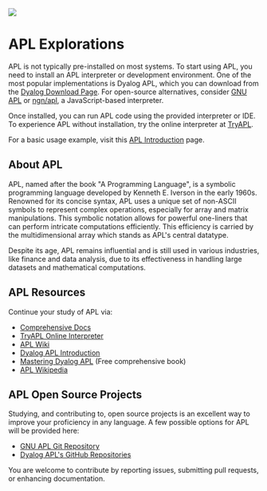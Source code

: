 <img src="https://raw.githubusercontent.com/rtoal/polyglot/master/docs/resources/apl-logo-64.png">

# APL Explorations

APL is not typically pre-installed on most systems. To start using APL, you need to install an APL interpreter or development environment. One of the most popular implementations is Dyalog APL, which you can download from the [Dyalog Download Page](https://www.dyalog.com/download-zone.htm). For open-source alternatives, consider [GNU APL](http://www.gnu.org/software/apl/) or [ngn/apl](https://github.com/ngn/apl), a JavaScript-based interpreter.

Once installed, you can run APL code using the provided interpreter or IDE. To experience APL without installation, try the online interpreter at [TryAPL](https://tryapl.org/).

For a basic usage example, visit this [APL Introduction](https://www.dyalog.com/dyalog/intro/) page.

## About APL

APL, named after the book "A Programming Language", is a symbolic programming language developed by Kenneth E. Iverson in the early 1960s. Renowned for its concise syntax, APL uses a unique set of non-ASCII symbols to represent complex operations, especially for array and matrix manipulations. This symbolic notation allows for powerful one-liners that can perform intricate computations efficiently. This efficiency is carried by the multidimensional array which stands as APL's central datatype.

Despite its age, APL remains influential and is still used in various industries, like finance and data analysis, due to its effectiveness in handling large datasets and mathematical computations.

## APL Resources

Continue your study of APL via:

- [Comprehensive Docs](https://xpqz.github.io/learnapl/intro.html)
- [TryAPL Online Interpreter](https://tryapl.org/)
- [APL Wiki](https://apl.wiki/Main_Page)
- [Dyalog APL Introduction](https://www.dyalog.com/dyalog/intro/)
- [Mastering Dyalog APL](https://www.dyalog.com/mastering-dyalog-apl.htm) (Free comprehensive book)
- [APL Wikipedia](<https://en.wikipedia.org/wiki/APL_(programming_language)>)

## APL Open Source Projects

Studying, and contributing to, open source projects is an excellent way to improve your proficiency in any language. A few possible options for APL will be provided here:

- [GNU APL Git Repository](http://www.gnu.org/software/apl/)
- [Dyalog APL's GitHub Repositories](https://github.com/Dyalog)

You are welcome to contribute by reporting issues, submitting pull requests, or enhancing documentation.
